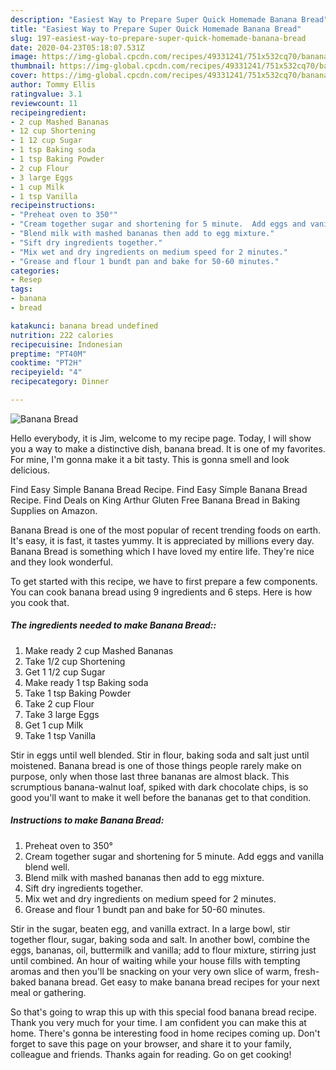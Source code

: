 ```yaml
---
description: "Easiest Way to Prepare Super Quick Homemade Banana Bread"
title: "Easiest Way to Prepare Super Quick Homemade Banana Bread"
slug: 197-easiest-way-to-prepare-super-quick-homemade-banana-bread
date: 2020-04-23T05:18:07.531Z
image: https://img-global.cpcdn.com/recipes/49331241/751x532cq70/banana-bread-recipe-main-photo.jpg
thumbnail: https://img-global.cpcdn.com/recipes/49331241/751x532cq70/banana-bread-recipe-main-photo.jpg
cover: https://img-global.cpcdn.com/recipes/49331241/751x532cq70/banana-bread-recipe-main-photo.jpg
author: Tommy Ellis
ratingvalue: 3.1
reviewcount: 11
recipeingredient:
- 2 cup Mashed Bananas
- 12 cup Shortening
- 1 12 cup Sugar
- 1 tsp Baking soda
- 1 tsp Baking Powder
- 2 cup Flour
- 3 large Eggs
- 1 cup Milk
- 1 tsp Vanilla
recipeinstructions:
- "Preheat oven to 350°"
- "Cream together sugar and shortening for 5 minute.  Add eggs and vanilla blend well."
- "Blend milk with mashed bananas then add to egg mixture."
- "Sift dry ingredients together."
- "Mix wet and dry ingredients on medium speed for 2 minutes."
- "Grease and flour 1 bundt pan and bake for 50-60 minutes."
categories:
- Resep
tags:
- banana
- bread

katakunci: banana bread undefined
nutrition: 222 calories
recipecuisine: Indonesian
preptime: "PT40M"
cooktime: "PT2H"
recipeyield: "4"
recipecategory: Dinner

---
```



![Banana Bread](https://img-global.cpcdn.com/recipes/49331241/751x532cq70/banana-bread-recipe-main-photo.jpg)

Hello everybody, it is Jim, welcome to my recipe page. Today, I will show you a way to make a distinctive dish, banana bread. It is one of my favorites. For mine, I'm gonna make it a bit tasty. This is gonna smell and look delicious.

Find Easy Simple Banana Bread Recipe. Find Easy Simple Banana Bread Recipe. Find Deals on King Arthur Gluten Free Banana Bread in Baking Supplies on Amazon.

Banana Bread is one of the most popular of recent trending foods on earth. It's easy, it is fast, it tastes yummy. It is appreciated by millions every day. Banana Bread is something which I have loved my entire life. They're nice and they look wonderful.


To get started with this recipe, we have to first prepare a few components. You can cook banana bread using 9 ingredients and 6 steps. Here is how you cook that.

##### The ingredients needed to make Banana Bread::

1. Make ready 2 cup Mashed Bananas
1. Take 1/2 cup Shortening
1. Get 1 1/2 cup Sugar
1. Make ready 1 tsp Baking soda
1. Take 1 tsp Baking Powder
1. Take 2 cup Flour
1. Take 3 large Eggs
1. Get 1 cup Milk
1. Take 1 tsp Vanilla


Stir in eggs until well blended. Stir in flour, baking soda and salt just until moistened. Banana bread is one of those things people rarely make on purpose, only when those last three bananas are almost black. This scrumptious banana-walnut loaf, spiked with dark chocolate chips, is so good you&#39;ll want to make it well before the bananas get to that condition. 

##### Instructions to make Banana Bread:

1. Preheat oven to 350°
1. Cream together sugar and shortening for 5 minute.  Add eggs and vanilla blend well.
1. Blend milk with mashed bananas then add to egg mixture.
1. Sift dry ingredients together.
1. Mix wet and dry ingredients on medium speed for 2 minutes.
1. Grease and flour 1 bundt pan and bake for 50-60 minutes.


Stir in the sugar, beaten egg, and vanilla extract. In a large bowl, stir together flour, sugar, baking soda and salt. In another bowl, combine the eggs, bananas, oil, buttermilk and vanilla; add to flour mixture, stirring just until combined. An hour of waiting while your house fills with tempting aromas and then you&#39;ll be snacking on your very own slice of warm, fresh-baked banana bread. Get easy to make banana bread recipes for your next meal or gathering. 

So that's going to wrap this up with this special food banana bread recipe. Thank you very much for your time. I am confident you can make this at home. There's gonna be interesting food in home recipes coming up. Don't forget to save this page on your browser, and share it to your family, colleague and friends. Thanks again for reading. Go on get cooking!
